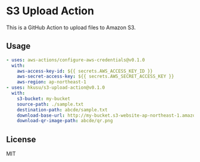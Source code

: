 # S3 Upload Action

This is a GitHub Action to upload files to Amazon S3.

## Usage

```yaml
- uses: aws-actions/configure-aws-credentials@v0.1.0
  with:
    aws-access-key-id: ${{ secrets.AWS_ACCESS_KEY_ID }}
    aws-secret-access-key: ${{ secrets.AWS_SECRET_ACCESS_KEY }}
    aws-region: ap-northeast-1
- uses: hkusu/s3-upload-action@v0.1.0
  with:
    s3-bucket: my-bucket
    source-path: ./sample.txt
    destination-path: abcde/sample.txt
    download-base-url: http://my-bucket.s3-website-ap-northeast-1.amazonaws.com
    download-qr-image-path: abcde/qr.png
```

## License

MIT
